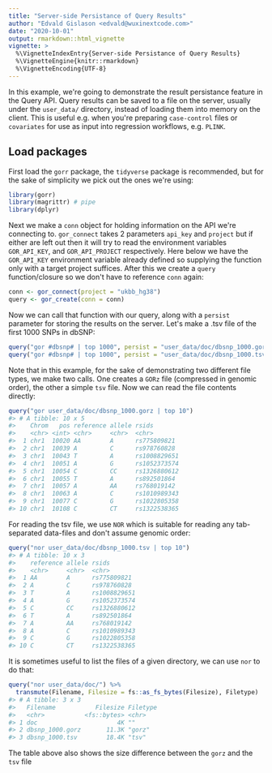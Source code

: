 ```yaml
---
title: "Server-side Persistance of Query Results"
author: "Edvald Gislason <edvald@wuxinextcode.com>"
date: "2020-10-01"
output: rmarkdown::html_vignette
vignette: >
  %\VignetteIndexEntry{Server-side Persistance of Query Results}
  %\VignetteEngine{knitr::rmarkdown}
  %\VignetteEncoding{UTF-8}
---
```




In this example, we're going to demonstrate the result persistance feature in the Query API. Query results can be saved to a file on the server, usually under the `user_data/` directory, instead of loading them into memory on the client. This is useful e.g. when you're preparing `case-control` files or `covariates` for use as input into regression workflows, e.g. `PLINK`. 

## Load packages

First load the `gorr` package, the `tidyverse` package is recommended, but for the sake of simplicity we pick out the ones we're using:


```r
library(gorr)
library(magrittr) # pipe
library(dplyr)
```

Next we make a `conn` object for holding information on the API we're connecting to. `gor_connect` takes 2 parameters `api_key` and `project` but if either are left out then it will try to read the environment variables `GOR_API_KEY`, and `GOR_API_PROJECT` respectively. Here below we have the `GOR_API_KEY` environment variable already defined so supplying the function only with a target project suffices. After this we create a `query` function/closure so we don't have to reference `conn` again:


```r
conn <- gor_connect(project = "ukbb_hg38")
query <- gor_create(conn = conn)
```

Now we can call that function with our query, along with a `persist` parameter for storing the results on the server. Let's make a .tsv file of the first 1000 SNPs in dbSNP:


```r
query("gor #dbsnp# | top 1000", persist = "user_data/doc/dbsnp_1000.gorz")
query("gor #dbsnp# | top 1000", persist = "user_data/doc/dbsnp_1000.tsv")
```

Note that in this example, for the sake of demonstrating two different file types, we make two calls. One creates a `GORz` file (compressed in genomic order), the other a simple `tsv` file. Now we can read the file contents directly:


```r
query("gor user_data/doc/dbsnp_1000.gorz | top 10")
#> # A tibble: 10 x 5
#>    Chrom   pos reference allele rsids       
#>    <chr> <int> <chr>     <chr>  <chr>       
#>  1 chr1  10020 AA        A      rs775809821 
#>  2 chr1  10039 A         C      rs978760828 
#>  3 chr1  10043 T         A      rs1008829651
#>  4 chr1  10051 A         G      rs1052373574
#>  5 chr1  10054 C         CC     rs1326880612
#>  6 chr1  10055 T         A      rs892501864 
#>  7 chr1  10057 A         AA     rs768019142 
#>  8 chr1  10063 A         C      rs1010989343
#>  9 chr1  10077 C         G      rs1022805358
#> 10 chr1  10108 C         CT     rs1322538365
```

For reading the tsv file, we use `NOR` which is suitable for reading any tab-separated data-files and don't assume genomic order:


```r
query("nor user_data/doc/dbsnp_1000.tsv | top 10")
#> # A tibble: 10 x 3
#>    reference allele rsids       
#>    <chr>     <chr>  <chr>       
#>  1 AA        A      rs775809821 
#>  2 A         C      rs978760828 
#>  3 T         A      rs1008829651
#>  4 A         G      rs1052373574
#>  5 C         CC     rs1326880612
#>  6 T         A      rs892501864 
#>  7 A         AA     rs768019142 
#>  8 A         C      rs1010989343
#>  9 C         G      rs1022805358
#> 10 C         CT     rs1322538365
```


It is sometimes useful to list the files of a given directory, we can use `nor` to do that:


```r
query("nor user_data/doc/") %>%
  transmute(Filename, Filesize = fs::as_fs_bytes(Filesize), Filetype)
#> # A tibble: 3 x 3
#>   Filename           Filesize Filetype
#>   <chr>           <fs::bytes> <chr>   
#> 1 doc                      4K ""      
#> 2 dbsnp_1000.gorz       11.3K "gorz"  
#> 3 dbsnp_1000.tsv        18.4K "tsv"
```

The table above also shows the size difference between the `gorz` and the `tsv` file

